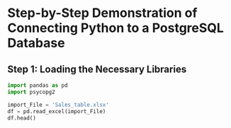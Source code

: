 # Step-by-Step Demonstration of Connecting Python to a PostgreSQL Database

## Step 1: Loading the Necessary Libraries
```python
import pandas as pd
import psycopg2

import_File = 'Sales_table.xlsx'
df = pd.read_excel(import_File)
df.head()
